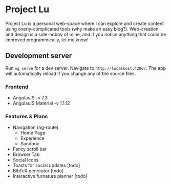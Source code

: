 # Project Lu

Project Lu is a personal web-space where I can explore and create content using overly-complicated tools (why make an easy blog?). Web-creation and design is a side-hobby of mine, and if you notice anything that could be improved programmically, let me know!

## Development server

Run `ng serve` for a dev server. Navigate to `http://localhost:4200/`. The app will automatically reload if you change any of the source files.

### Frontend

* AngularJS -v 7.3
* AngularJS Material -v 1.1.12


### Features & Plans

* Navigation (ng-route)
    * Home Page
    * Experience
    * Sandbox
* Fancy scroll bar
* Browser Tab
* Social Icons
* Toasts for social updates [todo]
* BibTeX generator [todo]
* Interactive furnature planner [todo]
